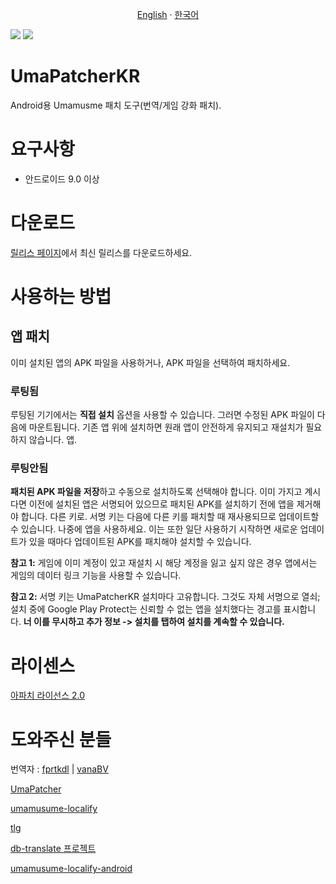 <p align="center"> 
  <a href="README.md">English</a> 
  ·
  <a href="README-KR.md">한국어</a> 
</p>

[![](https://dcbadge.vercel.app/api/server/bGyA4Zsh4u)](https://discord.gg/bGyA4Zsh4u) ![](https://dcbadge.vercel.app/api/shield/731662377799647384)
# UmaPatcherKR
Android용 Umamusme 패치 도구(번역/게임 강화 패치).

# 요구사항
- 안드로이드 9.0 이상

# 다운로드
[릴리스 페이지](https://github.com/Seungpyo1007/UmaPatcher-KR/releases)에서 최신 릴리스를 다운로드하세요.

# 사용하는 방법
## 앱 패치
이미 설치된 앱의 APK 파일을 사용하거나, APK 파일을 선택하여 패치하세요.

### 루팅됨
루팅된 기기에서는 **직접 설치** 옵션을 사용할 수 있습니다. 그러면 수정된 APK 파일이 다음에 마운트됩니다.
기존 앱 위에 설치하면 원래 앱이 안전하게 유지되고 재설치가 필요하지 않습니다.
앱.

### 루팅안됨
**패치된 APK 파일을 저장**하고 수동으로 설치하도록 선택해야 합니다. 이미 가지고 계시다면
이전에 설치된 앱은 서명되어 있으므로 패치된 APK를 설치하기 전에 앱을 제거해야 합니다.
다른 키로. 서명 키는 다음에 다른 키를 패치할 때 재사용되므로 업데이트할 수 있습니다.
나중에 앱을 사용하세요. 이는 또한 일단 사용하기 시작하면 새로운 업데이트가 있을 때마다
업데이트된 APK를 패치해야 설치할 수 있습니다.

**참고 1:** 게임에 이미 계정이 있고 재설치 시 해당 계정을 잃고 싶지 않은 경우
앱에서는 게임의 데이터 링크 기능을 사용할 수 있습니다.

**참고 2:** 서명 키는 UmaPatcherKR 설치마다 고유합니다. 그것도 자체 서명으로
열쇠; 설치 중에 Google Play Protect는 신뢰할 수 없는 앱을 설치했다는 경고를 표시합니다. **너
이를 무시하고 추가 정보 -> 설치를 탭하여 설치를 계속할 수 있습니다.**

# 라이센스
[아파치 라이선스 2.0](LICENSE)

# 도와주신 분들
번역자 : [fprtkdl](https://github.com/fprtkdl) | [vanaBV](https://github.com/vanaBV)

[UmaPatcher](https://github.com/LeadRDRK/UmaPatcher)

[umamusume-localify](https://github.com/GEEKiDoS/umamusume-localify)

[tlg](https://github.com/MinamiChiwa/Trainers-Legend-G)

[db-translate 프로젝트](https://github.com/noccu/umamusume-db-translate)

[umamusume-localify-android](https://github.com/Kimjio/umamusume-localify-android)

[tl-진행]: docs/tl-progress.md
[번역 중]: docs/translating.md
[id-구조]: docs/id-structure.md
